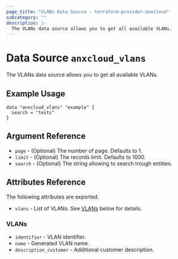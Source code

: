 ```yaml
---
page_title: "VLANs Data Source - terraform-provider-anxcloud"
subcategory: ""
description: |-
  The VLANs data source allows you to get all available VLANs.
---
```


# Data Source `anxcloud_vlans`

The VLANs data source allows you to get all available VLANs.

## Example Usage

```hcl
data "anxcloud_vlans" "example" {
  search = "tests"
}
```

## Argument Reference

- `page` - (Optional) The number of page. Defaults to 1.
- `limit` - (Optional) The records limit. Defaults to 1000.
- `search` - (Optional) The string allowing to search trough entities.

## Attributes Reference

The following attributes are exported.

- `vlans` - List of VLANs. See [VLANs](#vlans) below for details.

### VLANs

- `identifier` - VLAN identifier.
- `name` - Generated VLAN name.
- `description_customer` - Additional customer description.
